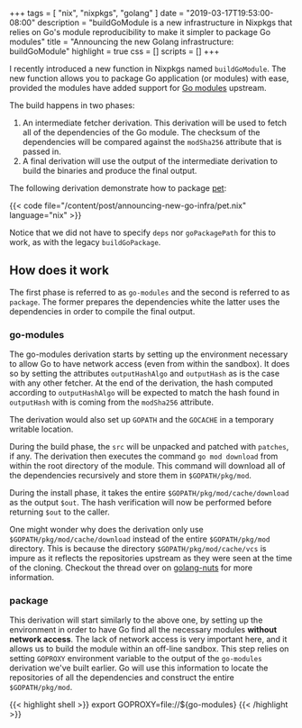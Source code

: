 +++
tags = [ "nix", "nixpkgs", "golang" ]
date = "2019-03-17T19:53:00-08:00"
description = "buildGoModule is a new infrastructure in Nixpkgs that relies on Go's module reproducibility to make it simpler to package Go modules"
title = "Announcing the new Golang infrastructure: buildGoModule"
highlight = true
css = []
scripts = []
+++

I recently introduced a new function in Nixpkgs named `buildGoModule`. The new
function allows you to package Go application (or modules) with ease, provided
the modules have added support for [Go
modules](https://github.com/golang/go/wiki/Modules) upstream.

<!--more-->

The build happens in two phases:

1. An intermediate fetcher derivation. This derivation will be used to fetch
   all of the dependencies of the Go module. The checksum of the dependencies
   will be compared against the `modSha256` attribute that is passed in.
2. A final derivation will use the output of the intermediate derivation to
   build the binaries and produce the final output.

The following derivation demonstrate how to package [pet](https://github.com/knqyf263/pet):

{{< code file="/content/post/announcing-new-go-infra/pet.nix" language="nix" >}}

Notice that we did not have to specify `deps` nor `goPackagePath` for this to
work, as with the legacy `buildGoPackage`.

## How does it work

The first phase is referred to as `go-modules` and the second is referred to as
`package`. The former prepares the dependencies white the latter uses the
dependencies in order to compile the final output.

### go-modules

The go-modules derivation starts by setting up the environment necessary to
allow Go to have network access (even from within the sandbox). It does so by
setting the attributes `outputHashAlgo` and `outputHash` as is the case with
any other fetcher. At the end of the derivation, the hash computed according to
`outputHashAlgo` will be expected to match the hash found in `outputHash` with
is coming from the `modSha256` attribute.

The derivation would also set up `GOPATH` and the `GOCACHE` in a temporary
writable location.

During the build phase, the `src` will be unpacked and patched with `patches`,
if any. The derivation then executes the command `go mod download` from within
the root directory of the module. This command will download all of the
dependencies recursively and store them in `$GOPATH/pkg/mod`.

During the install phase, it takes the entire `$GOPATH/pkg/mod/cache/download`
as the output `$out`. The hash verification will now be performed before
returning `$out` to the caller.

One might wonder why does the derivation only use
`$GOPATH/pkg/mod/cache/download` instead of the entire `$GOPATH/pkg/mod`
directory. This is because the directory `$GOPATH/pkg/mod/cache/vcs` is impure
as it reflects the repositories upstream as they were seen at the time of
the cloning. Checkout the thread over on
[golang-nuts](https://groups.google.com/forum/#!topic/golang-nuts/i0_yZ7CellI)
for more information.

### package

This derivation will start similarly to the above one, by setting up the
environment in order to have Go find all the necessary modules **without
network access**. The lack of network access is very important here, and it
allows us to build the module within an off-line sandbox. This step relies on
setting `GOPROXY` environment variable to the output of the `go-modules`
derivation we've built earlier. Go will use this information to locate the
repositories of all the dependencies and construct the entire
`$GOPATH/pkg/mod`.

{{< highlight shell >}}
export GOPROXY=file://${go-modules}
{{< /highlight >}}
